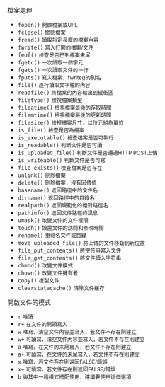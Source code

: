 檔案處理
- `fopen()` <small>開啟檔案或URL</small>
- `fclose()` <small>關閉檔案</small>
- `fread()` <small>讀取指定長度的檔案內容</small>
- `fwrite()` <small>寫入打開的檔案/文件</small>
- `feof()` <small>檢查是否已到檔案未尾</small>
- `fgetc()` <small>一次讀取一個字元</small>
- `fgets()` <small>一次讀取文件的一行</small>
- `fputs()` <small>寫入檔案，fwrite()的別名</small>
- `file()` <small>逐行讀取文字檔的內容</small>
- `readfile()` <small>將檔案的內容輸出到緩衝區</small>
- `filetype()` <small>檢視檔案類型</small>
- `fileatime()` <small>檢視檔案最後的存取時間</small>
- `filemtime()` <small>檢視檔案最後的更新時間</small>
- `filesize()` <small>檢視檔案尺寸，以位元組為單位</small>
- `is_file()` <small>檢查是否為檔案</small>
- `is_executable()` <small>檢查檔案是否可執行</small>
- `is_readable()` <small>判斷文件是否可讀</small>
- `is_uploaded_file()` <small>判斷文件是否通過HTTP POST上傳</small>
- `is_writeable()` <small>判斷文件是否可寫</small>
- `file_exists()` <small>檢查檔案是否存在</small>
- `unlink()` <small>刪除檔案</small>
- `delete()` <small>刪除檔案，沒有回傳值</small>
- `basename()` <small>返回路徑中的文件名</small>
- `dirname()` <small>返回路徑中的目錄名</small>
- `realpath()` <small>返回規範化的絕對路徑名</small>
- `pathinfo()` <small>返回文件路徑的訊息</small>
- `umask()` <small>改變文件的文件權限</small>
- `touch()` <small>設置文件的訪問和修改時間</small>
- `rename()` <small>重命名文件或目錄</small>
- `move_uploaded_file()` <small>將上傳的文件移動到新位置</small>
- `file_put_contents()` <small>將字符串寫入文件</small>
- `file_get_contents()` <small>將文件讀入字符串</small>
- `chmod()` <small>改變文件模式</small>
- `chown()` <small>改變文件擁有者</small>
- `copy()` <small>複製文件</small>
- `clearstatecache()` <small>清除文件緩存</small>

開啟文件的模式
- `r` <small>唯讀</small>
- `r+` <small>在文件的開頭寫入</small>
- `w` <small>唯寫，清空文件內容並寫入，若文件不存在則建立</small>
- `w+` <small>可讀寫，清空文件內容並寫入，若文件不存在則建立</small>
- `a` <small>唯寫，在文件的未尾寫入，若文件不存在則建立</small>
- `a+` <small>可讀寫，在文件的未尾寫入，若文件不存在則建立</small>
- `x` <small>唯寫，若文件存在則返回FALSE/錯誤</small>
- `x+` <small>可讀寫，若文件存在則返回FALSE/錯誤</small>
- `b` <small>與其中一種模式搭配使用，建議要使用這個選項</small>